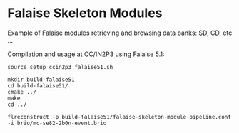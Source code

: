# Falaise Skeleton Modules

Example of Falaise modules retrieving and browsing data banks: SD, CD, etc ...

Compilation and usage at CC/IN2P3 using Falaise 5.1:
```
source setup_ccin2p3_falaise51.sh

mkdir build-falaise51
cd build-falaise51/
cmake ../
make
cd ../

flreconstruct -p build-falaise51/falaise-skeleton-module-pipeline.conf -i brio/mc-se82-2b0n-event.brio
```
